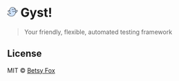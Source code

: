 # <img src="resources/gyst.png" width="24"> Gyst!

> Your friendly, flexible, automated testing framework



## License

MIT © [Betsy Fox](https://github.com/cottonflop/gyst)